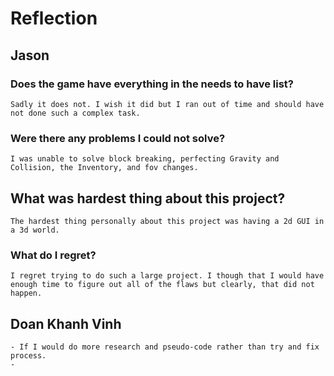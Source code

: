 # Reflection
    
## Jason
### Does the game have everything in the needs to have list?
    Sadly it does not. I wish it did but I ran out of time and should have not done such a complex task.
### Were there any problems I could not solve?
    I was unable to solve block breaking, perfecting Gravity and Collision, the Inventory, and fov changes. 
## What was hardest thing about this project? 
    The hardest thing personally about this project was having a 2d GUI in a 3d world. 
### What do I regret? 
    I regret trying to do such a large project. I though that I would have enough time to figure out all of the flaws but clearly, that did not happen. 
    
## Doan Khanh Vinh
    - If I would do more research and pseudo-code rather than try and fix process.
    - 
